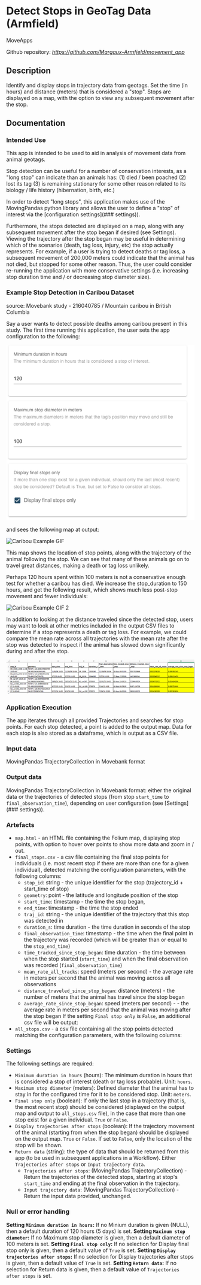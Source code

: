 # Detect Stops in GeoTag Data (Armfield)

MoveApps

Github repository: *https://github.com/Margaux-Armfield/movement_app* 

## Description

Identify and display stops in trajectory data from geotags. Set the time (in hours) and distance (meters) that is 
considered a "stop". Stops are displayed on a map, with the option to view any subsequent movement after the stop.

## Documentation

### Intended Use

This app is intended to be used to aid in analysis of movement data from animal geotags.

Stop detection can be useful for a number of conservation interests, as a "long stop" can indicate than an animals has:
(1) died / been poached
(2) lost its tag
(3) is remaining stationary for some other reason related to its biology / life history (hibernation, birth, etc.)

In order to detect "long stops", this application makes use of the MovingPandas python library and allows the user to 
define a "stop" of interest via the [configuration settings](### settings)).

Furthermore, the stops detected are displayed on a map, along with any subsequent movement after the stop began 
if desired (see Settings). Viewing the trajectory after the stop began may be useful in determining which of the 
scenarios (death, tag loss, injury, etc) the stop actually represents. For example, if a user is trying to detect 
deaths or tag loss, a subsequent movement of 200,000 meters could indicate that the animal has not died, but stopped 
for some other reason. Thus, the user could consider re-running the application with more conservative settings 
(i.e. increasing stop duration time and / or decreasing stop diameter size).

### Example Stop Detection in Caribou Dataset

source: Movebank study - 216040785 / Mountain caribou in British Columbia

Say a user wants to detect possible deaths among caribou present in this study. The first time running this application, 
the user sets the app configuration to the following:

![Caribou Example Settings](documentation/example_setting.png)

and sees the following map at output:

![Caribou Example GIF](documentation/example_map.gif)

This map shows the location of stop points, along with the trajectory of the animal following the stop. We can see that 
many of these animals go on to travel great distances, making a death or tag loss unlikely.

Perhaps 120 hours spent within 100 meters is not a conservative enough test for whether a caribou has died. We 
increase the stop_duration to 150 hours, and get the following result, which shows much less post-stop movement and 
fewer individuals:

![Caribou Example GIF 2](documentation/example_map2.gif)

In addition to looking at the distance traveled since the detected stop, users may want to look at other metrics 
included in the output CSV files to determine if a stop represents a death or tag loss. For example, we could compare 
the mean rate across all trajectories with the mean rate after the stop was detected to inspect if the animal has 
slowed down significantly during and after the stop.

![Example CSV](documentation/example_csv.png)

### Application Execution

The app iterates through all provided Trajectories and searches for stop points. For each stop detected, a 
point is added to the output map. Data for each stop is also stored as a dataframe, which is output as a CSV file.

### Input data

MovingPandas TrajectoryCollection in Movebank format

### Output data

MovingPandas TrajectoryCollection in Movebank format: either the original data or the trajectories of detected stops
(from stop `start_time` to `final_observation_time`), depending on user configuration (see [Settings](### settings)).

### Artefacts

- `map.html` - an HTML file containing the Folium map, displaying stop points, with option to hover over points to show more data and zoom in / out.
- `final_stops.csv` - a csv file containing the final stop points for individuals (i.e. most recent stop if there are more than one for a given individual), detected matching the configuration parameters, with the following columns: 
  - `stop_id`: string - the unique identifier for the stop (trajectory_id + start_time of stop)
  - `geometry`: point - the latitude and longitude position of the stop
  - `start_time`: timestamp - the time the stop began,
  - `end_time`: timestamp - the time the stop ended
  - `traj_id`: string - the unique identifier of the trajectory that this stop was detected in 
  - `duration_s`: time duration - the time duration in seconds of the stop
  - `final_observation_time`: timestamp - the time when the final point in the trajectory was recorded (which will be greater than or equal to the `stop_end_time`)
  - `time_tracked_since_stop_began`: time duration - the time between when the stop started (`start_time`) and when the final observation was recorded (`final_observation_time`)
  - `mean_rate_all_tracks`: speed (meters per second) - the average rate in meters per second that the animal was moving across all observations
  - `distance_traveled_since_stop_began`: distance (meters) - the number of meters that the animal has travel since the stop began
  - `average_rate_since_stop_began`: speed (meters per second) - - the average rate in meters per second that the animal was moving after the stop began
If the setting `Final stop only` is `False`, an additional csv file will be output:
- `all_stops.csv` - a csv file containing all the stop points detected matching the configuration parameters, with the following columns:


### Settings 

The following settings are required:

- `Minimum duration in hours` (hours): The minimum duration in hours that is considered a stop of interest (death or tag loss probable). Unit: `hours`.
- `Maximum stop diameter` (meters): Defined diameter that the animal has to stay in for the configured time for it to 
be considered stop. Unit: `meters`.
- `Final stop only` (boolean): If only the last stop in a trajectory (that is, the most recent stop) should be considered (displayed on the output map and output to `all_stops.csv` file), in the case that more than one stop exist for a given individual. `True` or `False`.
- `Display trajectories after stops` (boolean): If the trajectory movement of the animal (starting from when the stop began) should be displayed on the output map. `True` or `False`. If set to `False`, only the location of the stop will be shown.
- `Return data` (string): the type of data that should be returned from this app (to be used in subsequent applications in a Workflow). Either `Trajectories after stops` or `Input trajectory data`.
  - `Trajectories after stops`: (MovingPandas TrajectoryCollection) - Return the trajectories of the detected stops, starting at stop's `start_time` and ending at the final observation in the trajectory.
  - `Input trajectory data`: (MovingPandas TrajectoryCollection) - Return the input data provided, unchanged.

### Null or error handling

**Setting `Minimum duration in hours`:** If no Minium duration is given (NULL), then a default duration of 120 hours (5 days) is set. 
**Setting `Maximum stop diameter`:** If no Maximum stop diameter is given, then a default diameter of 100 meters is set.
**Setting `Final stop only`:** If no selection for Display final stop only is given, then a default value of `True` is set.
**Setting `Display trajectories after stops`:** If no selection for Display trajectories after stops is given, then a default value of `True` is set.
**Setting `Return data`:** If no selection for Return data is given, then a default value of `Trajectories after stops` is set.
